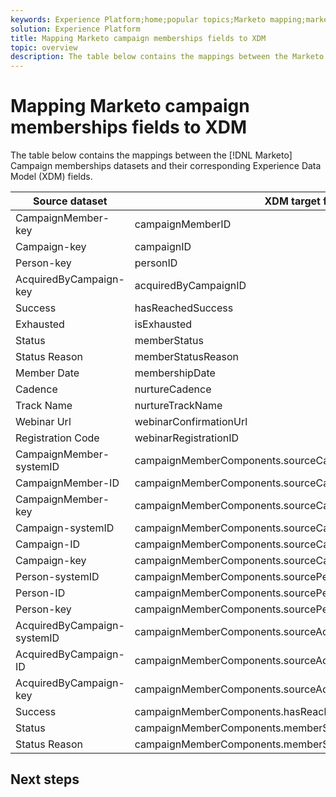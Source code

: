 ```yaml
---
keywords: Experience Platform;home;popular topics;Marketo mapping;marketo mapping;Campaign memberships mapping;campaign memberships mapping
solution: Experience Platform
title: Mapping Marketo campaign memberships fields to XDM
topic: overview
description: The table below contains the mappings between the Marketo Campaign memberships dataset and their corresponding XDM fields.
---
```


# Mapping Marketo campaign memberships fields to XDM

The table below contains the mappings between the [!DNL Marketo] Campaign memberships datasets and their corresponding Experience Data Model (XDM) fields.

| Source dataset | XDM target field |
| -------------- | ---------------- |
| CampaignMember-key | campaignMemberID |
| Campaign-key | campaignID |
| Person-key | personID |
| AcquiredByCampaign-key | acquiredByCampaignID |
| Success | hasReachedSuccess |
| Exhausted | isExhausted |
| Status | memberStatus |
| Status Reason | memberStatusReason |
| Member Date | membershipDate |
| Cadence | nurtureCadence |
| Track Name | nurtureTrackName |
| Webinar Url | webinarConfirmationUrl |
| Registration Code | webinarRegistrationID |
| CampaignMember-systemID | campaignMemberComponents.sourceCampaignMemberID.systemID |
| CampaignMember-ID | campaignMemberComponents.sourceCampaignMemberID.ID |
| CampaignMember-key | campaignMemberComponents.sourceCampaignMemberID.key |
| Campaign-systemID | campaignMemberComponents.sourceCampaignID.systemID |
| Campaign-ID | campaignMemberComponents.sourceCampaignID.ID |
| Campaign-key | campaignMemberComponents.sourceCampaignID.key |
| Person-systemID | campaignMemberComponents.sourcePersonID.systemID |
| Person-ID | campaignMemberComponents.sourcePersonID.ID |
| Person-key | campaignMemberComponents.sourcePersonID.key |
| AcquiredByCampaign-systemID | campaignMemberComponents.sourceAcquiredByCampaignID.systemID |
| AcquiredByCampaign-ID | campaignMemberComponents.sourceAcquiredByCampaignID.ID |
| AcquiredByCampaign-key | campaignMemberComponents.sourceAcquiredByCampaignID.key |
| Success | campaignMemberComponents.hasReachedSuccess |
| Status | campaignMemberComponents.memberStatus |
| Status Reason | campaignMemberComponents.memberStatusReason |

## Next steps